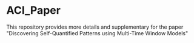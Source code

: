 # ACI_Paper
 This repository provides more details and supplementary for the paper "Discovering Self-Quantified Patterns using Multi-Time Window Models"

